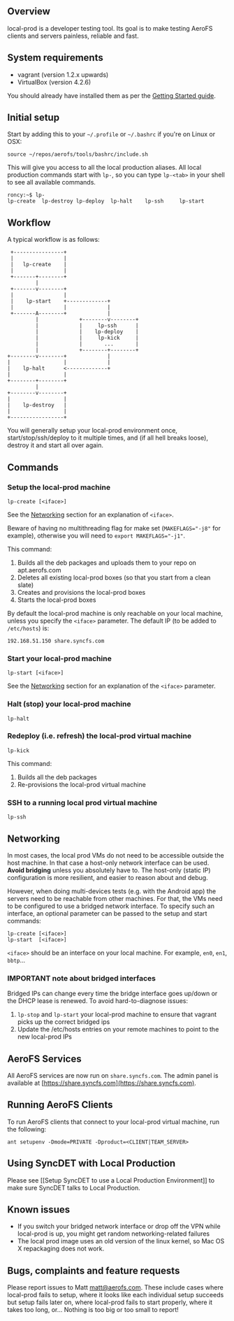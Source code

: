 ## Overview

local-prod is a developer testing tool. Its goal is to make testing AeroFS clients and servers painless, reliable and fast.

## System requirements

- vagrant (version 1.2.x upwards)
- VirtualBox (version 4.2.6)

You should already have installed them as per the [Getting Started guide](../how-to/get-started.html).

## Initial setup

Start by adding this to your `~/.profile` or `~/.bashrc` if you're on Linux or OSX:

    source ~/repos/aerofs/tools/bashrc/include.sh

This will give you access to all the local production aliases. All local production commands start with `lp-`, so you can type `lp-<tab>` in your shell to see all available commands.

    roncy:~$ lp-
    lp-create  lp-destroy lp-deploy  lp-halt    lp-ssh     lp-start

## Workflow

A typical workflow is as follows:

     +----------------+
     |                |
     |   lp-create    |
     |                |
     +-------+--------+
             |
     +-------v--------+
     |                |
     |    lp-start    +-------------+
     |                |             |
     +-------A--------+             |
             |             +--------v--------+
             |             |     lp-ssh      |
             |             |    lp-deploy    |
             |             |     lp-kick     |
             |             |       ...       |
             |             +--------+--------+ 
    +--------v--------+             |
    |                 |             |
    |    lp-halt      <-------------+
    |                 |
    +--------+--------+
             |
    +--------v--------+
    |                 |
    |    lp-destroy   |
    |                 |
    +-----------------+

You will generally setup your local-prod environment once, start/stop/ssh/deploy to it multiple times, and (if all hell breaks loose), destroy it and start all over again.

## Commands

### Setup the local-prod machine

    lp-create [<iface>]

See the [Networking](#networking) section for an explanation of `<iface>`.

Beware of having no multithreading flag for make set (`MAKEFLAGS="-j8"` for example), otherwise you will need to `export MAKEFLAGS="-j1"`.

This command:

1. Builds all the deb packages and uploads them to your repo on apt.aerofs.com
2. Deletes all existing local-prod boxes (so that you start from a clean slate)
3. Creates and provisions the local-prod boxes
4. Starts the local-prod boxes

By default the local-prod machine is only reachable on your local machine, unless you specify the `<iface>` parameter. The default IP (to be added to `/etc/hosts`) is:

    192.168.51.150 share.syncfs.com

### Start your local-prod machine
 
    lp-start [<iface>]

See the [Networking](#networking) section for an explanation of the `<iface>` parameter.

### Halt (stop) your local-prod machine

    lp-halt

### Redeploy (i.e. refresh) the local-prod virtual machine

    lp-kick

This command:

1. Builds all the deb packages
2. Re-provisions the local-prod virtual machine

### SSH to a running local prod virtual machine

    lp-ssh

## Networking
<a name="networking" />

In most cases, the local prod VMs do not need to be accessible outside the host machine. In that case a host-only network interface can be used. **Avoid bridging** unless you absolutely have to. The host-only (static IP) configuration is more resilient, and easier to reason about and debug.

However, when doing multi-devices tests (e.g. with the Android app) the servers need to be reachable from other machines. For that, the VMs need to be configured to use a bridged network interface. To specify such an interface, an optional parameter can be passed to the setup and start commands:

    lp-create [<iface>]
    lp-start  [<iface>]

`<iface>` should be an interface on your local machine. For example, `en0`, `en1`, `bbtp`...

### IMPORTANT note about bridged interfaces

Bridged IPs can change every time the bridge interface goes up/down or the DHCP lease is renewed. To avoid hard-to-diagnose issues:

1. `lp-stop` and `lp-start` your local-prod machine to ensure that vagrant picks up the correct bridged ips
2. Update the /etc/hosts entries on your remote machines to point to the new local-prod IPs

## AeroFS Services

All AeroFS services are now run on `share.syncfs.com`. The admin panel is available at [https://share.syncfs.com](https://share.syncfs.com).

## Running AeroFS Clients

To run AeroFS clients that connect to your local-prod virtual machine, run the following:

    ant setupenv -Dmode=PRIVATE -Dproduct=<CLIENT|TEAM_SERVER>

## Using SyncDET with Local Production

Please see [[Setup SyncDET to use a Local Production Environment]] to make sure SyncDET talks to Local Production.

## Known issues

- If you switch your bridged network interface or drop off the VPN while local-prod is up, you might get random networking-related failures
- The local prod image uses an old version of the linux kernel, so Mac OS X repackaging does not work.

## Bugs, complaints and feature requests

Please report issues to Matt <matt@aerofs.com>. These include cases where local-prod fails to setup, where it looks like each individual setup succeeds but setup fails later on, where local-prod fails to start properly, where it takes too long, or... Nothing is too big or too small to report!
